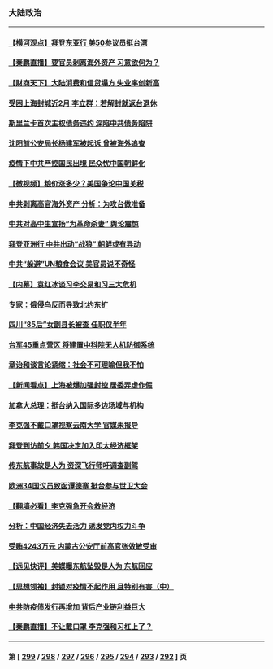 ### 大陆政治
---
#### [【横河观点】拜登东亚行 美50参议员挺台湾](../../pages/ncid277/n13741104.md) 
#### [【秦鹏直播】要官员剥离海外资产 习意欲何为？](../../pages/ncid277/n13741091.md) 
#### [【财商天下】大陆消费和信贷塌方 失业率创新高](../../pages/ncid277/n13741053.md) 
#### [受困上海封城近2月 李立群：若解封就返台退休](../../pages/ncid277/n13741038.md) 
#### [斯里兰卡首次主权债务违约 深陷中共债务陷阱](../../pages/ncid277/n13741033.md) 
#### [沈阳前公安局长杨建军被起诉 曾被海外追查](../../pages/ncid277/n13740809.md) 
#### [疫情下中共严控国民出境 民众忧中国朝鲜化](../../pages/ncid277/n13740920.md) 
#### [【微视频】粮价涨多少？美国争论中国关税](../../pages/ncid277/n13740815.md) 
#### [中共剥离高官海外资产 分析：为攻台做准备](../../pages/ncid277/n13740959.md) 
#### [中共对高中生宣扬“为革命杀妻” 舆论震惊](../../pages/ncid277/n13740899.md) 
#### [拜登亚洲行 中共出动“战狼” 朝鲜或有异动](../../pages/ncid277/n13740664.md) 
#### [中共“躲避”UN粮食会议 美官员说不奇怪](../../pages/ncid277/n13740742.md) 
#### [【内幕】袁红冰谈习李交易和习三大危机](../../pages/ncid277/n13740721.md) 
#### [专家：俄侵乌反而导致北约东扩](../../pages/ncid277/n13740571.md) 
#### [四川“85后”女副县长被查 任职仅半年](../../pages/ncid277/n13740564.md) 
#### [台军45重点营区 将建置中科院无人机防御系统](../../pages/ncid277/n13740503.md) 
#### [章诒和谈言论紧缩：社会不可理喻但我不怕](../../pages/ncid277/n13740493.md) 
#### [【新闻看点】上海被爆加强封控 居委弄虚作假](../../pages/ncid277/n13740247.md) 
#### [加拿大总理：挺台纳入国际多边场域与机构](../../pages/ncid277/n13740395.md) 
#### [李克强不戴口罩视察云南大学 官媒未报导](../../pages/ncid277/n13740385.md) 
#### [拜登到访前夕 韩国决定加入印太经济框架](../../pages/ncid277/n13740458.md) 
#### [传东航事故是人为 资深飞行师吁调查副驾](../../pages/ncid277/n13740449.md) 
#### [欧洲34国议员致函谭德塞 挺台参与世卫大会](../../pages/ncid277/n13740374.md) 
#### [【翻墙必看】李克强急开会救经济](../../pages/ncid277/n13740427.md) 
#### [分析：中国经济失去活力 诱发党内权力斗争](../../pages/ncid277/n13740219.md) 
#### [受贿4243万元 内蒙古公安厅前高官张效敏受审](../../pages/ncid277/n13740317.md) 
#### [【远见快评】美媒曝东航坠毁是人为 东航回应](../../pages/ncid277/n13740248.md) 
#### [【思想领袖】封锁对疫情不起作用 且特别有害（中）](../../pages/ncid277/n13735181.md) 
#### [中共防疫债发行再增加 背后产业链利益巨大](../../pages/ncid277/n13740260.md) 
#### [【秦鹏直播】不让戴口罩 李克强和习杠上了？](../../pages/ncid277/n13740262.md) 

---
#### 第 [ [299](./299.md) / [298](./298.md) / [297](./297.md) / [296](./296.md) / [295](./295.md) / [294](./294.md) / [293](./293.md) / [292](./292.md) ] 页
